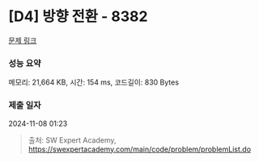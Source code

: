 # [D4] 방향 전환 - 8382 

[문제 링크](https://swexpertacademy.com/main/code/problem/problemDetail.do?contestProbId=AWyNQrCahHcDFAVP) 

### 성능 요약

메모리: 21,664 KB, 시간: 154 ms, 코드길이: 830 Bytes

### 제출 일자

2024-11-08 01:23



> 출처: SW Expert Academy, https://swexpertacademy.com/main/code/problem/problemList.do